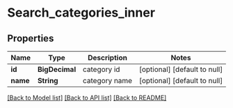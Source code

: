 # Search_categories_inner
## Properties

| Name | Type | Description | Notes |
|------------ | ------------- | ------------- | -------------|
| **id** | **BigDecimal** | category id | [optional] [default to null] |
| **name** | **String** | category name | [optional] [default to null] |

[[Back to Model list]](../README.md#documentation-for-models) [[Back to API list]](../README.md#documentation-for-api-endpoints) [[Back to README]](../README.md)


